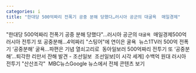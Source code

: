 ```yaml
---
categories: i
title: "한대당 500억짜리 전폭기 공중 분해 당했다…러시아 공군의 대굴욕  매일경제"
---
```

"한대당 500억짜리 전폭기 공중 분해 당했다"…러시아 공군의 `대굴욕`&nbsp;&nbsp;매일경제500억 러시아 전투기 또 공중분해…4억짜리 "스팅어"에 연이은 굴욕&nbsp;&nbsp;뉴스1TV러 500억 전폭기 ‘공중분해’ 굴욕…파편은 기념 열쇠고리로&nbsp;&nbsp;동아일보러 500억짜리 전투기 또 ‘공중분해’…퇴각한 리만서 잔해 발견 - 조선일보&nbsp;&nbsp;조선일보[이 시각 세계] 수백억 원대 러시아 전투기 "산산조각"&nbsp;&nbsp;MBC뉴스Google 뉴스에서 전체 콘텐츠 보기